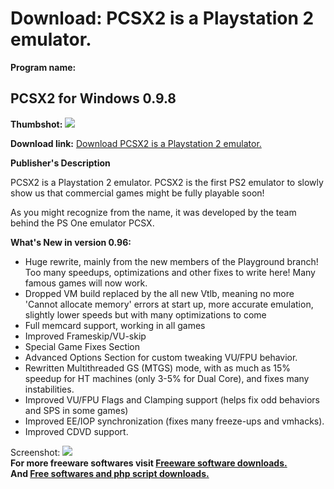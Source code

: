 # Download: PCSX2 is a Playstation 2 emulator.

**Program name:**

## PCSX2 for Windows 0.9.8

  
**Thumbshot:** ![](http://www.freewarefiles.com/screenshot/pcsx2_md.gif)   
  
**Download link:** [Download PCSX2 is a Playstation 2 emulator.](http://freesoftwares.boysofts.com/PCSX2-For-Windows_program_13728.html)  
  


**Publisher's Description**  
  


PCSX2 is a Playstation 2 emulator. PCSX2 is the first PS2 emulator to slowly show us that commercial games might be fully playable soon! 

As you might recognize from the name, it was developed by the team behind the PS One emulator PCSX.

**What's New in version 0.96:**

  * Huge rewrite, mainly from the new members of the Playground branch! Too many speedups, optimizations and other fixes to write here! Many famous games will now work. 
  * Dropped VM build replaced by the all new Vtlb, meaning no more 'Cannot allocate memory' errors at start up, more accurate emulation, slightly lower speeds but with many optimizations to come 
  * Full memcard support, working in all games 
  * Improved Frameskip/VU-skip 
  * Special Game Fixes Section 
  * Advanced Options Section for custom tweaking VU/FPU behavior. 
  * Rewritten Multithreaded GS (MTGS) mode, with as much as 15% speedup for HT machines (only 3-5% for Dual Core), and fixes many instabilities. 
  * Improved VU/FPU Flags and Clamping support (helps fix odd behaviors and SPS in some games) 
  * Improved EE/IOP synchronization (fixes many freeze-ups and vmhacks). 
  * Improved CDVD support. 

  
  
Screenshot: ![](http://www.freewarefiles.com/screenshot/pcsx2.gif)   
**For more freeware softwares visit [Freeware software downloads.](http://freesoftwares.boysofts.com/)**   
**And [Free softwares and php script downloads.](http://www.boysofts.com/)**
